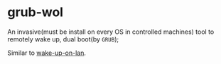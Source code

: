 # grub-wol

An invasive(must be install on every OS in controlled machines) tool to remotely wake up, dual boot(by ``GRUB``);

Similar to [wake-up-on-lan](https://github.com/Eason0729/wake-up-on-lan).
